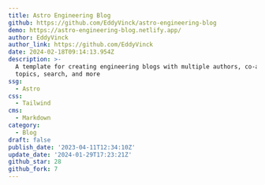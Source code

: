 ```yaml
---
title: Astro Engineering Blog
github: https://github.com/EddyVinck/astro-engineering-blog
demo: https://astro-engineering-blog.netlify.app/
author: EddyVinck
author_link: https://github.com/EddyVinck
date: 2024-02-18T09:14:13.954Z
description: >-
  A template for creating engineering blogs with multiple authors, co-authoring,
  topics, search, and more
ssg:
  - Astro
css:
  - Tailwind
cms:
  - Markdown
category:
  - Blog
draft: false
publish_date: '2023-04-11T12:34:10Z'
update_date: '2024-01-29T17:23:21Z'
github_star: 28
github_fork: 7
---
```

